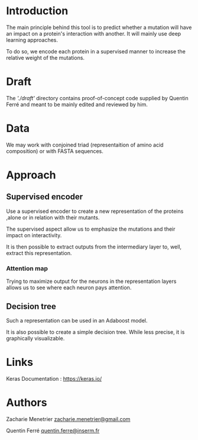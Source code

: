 # Introduction

The main principle behind this tool is to predict whether a mutation will have an impact on a protein's interaction with another. It will mainly use deep learning approaches.

To do so, we encode each protein in a supervised manner to increase the relative weight of the mutations.


# Draft

The *'./draft'* directory contains proof-of-concept code supplied by Quentin Ferré and meant to be mainly edited and reviewed by him.

# Data

We may work with conjoined triad (representaition of amino acid composition) or with FASTA sequences.

# Approach

## Supervised encoder

Use a supervised encoder to create a new representation of the proteins ,alone or in relation with their mutants.

The supervised aspect allow us to emphasize the mutations and their impact on interactivity.

It is then possible to extract outputs from the intermediary layer to, well, extract this representation.

### Attention map

Trying to maximize output for the neurons in the representation layers allows us to see where each neuron pays attention.

## Decision tree

Such a representation can be used in an Adaboost model.

It is also possible to create a simple decision tree. While less precise, it is graphically visualizable.


# Links

Keras Documentation : https://keras.io/

# Authors

Zacharie Menetrier <zacharie.menetrier@gmail.com>

Quentin Ferré <quentin.ferre@inserm.fr>

